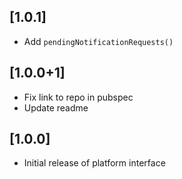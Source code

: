 ## [1.0.1]
* Add `pendingNotificationRequests()`

## [1.0.0+1]
* Fix link to repo in pubspec
* Update readme

## [1.0.0]

* Initial release of platform interface
